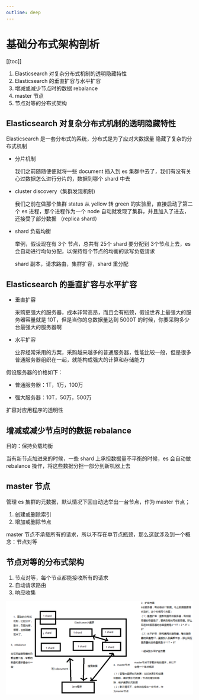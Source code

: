 ```yaml
---
outline: deep
---
```

# 基础分布式架构剖析

[[toc]]

1. Elasticsearch 对复杂分布式机制的透明隐藏特性
2. Elasticsearch 的垂直扩容与水平扩容
3. 增减或减少节点时的数据 rebalance
4. master 节点
5. 节点对等的分布式架构

## Elasticsearch 对复杂分布式机制的透明隐藏特性

Elasticsearch 是一套分布式的系统，分布式是为了应对大数据量
隐藏了复杂的分布式机制

- 分片机制

    我们之前随随便便就将一些 document 插入到 es 集群中去了，我们有没有关心过数据怎么进行分片的，数据到哪个 shard 中去

- cluster discovery（集群发现机制)

    我们之前在做那个集群 status 从 yellow 转 green 的实验里，直接启动了第二个 es 进程，那个进程作为一个 node 自动就发现了集群，并且加入了进去，还接受了部分数据 （replica shard）

- shard 负载均衡

    举例，假设现在有 3个 节点，总共有 25个 shard 要分配到 3个节点上去，es 会自动进行均匀分配，以保持每个节点的均衡的读写负载请求

    shard 副本，请求路由，集群扩容，shard 重分配

## Elasticsearch 的垂直扩容与水平扩容

- 垂直扩容

    采购更强大的服务器，成本非常高昂，而且会有瓶颈，假设世界上最强大的服务器容量就是 10T，但是当你的总数据量达到 5000T 的时候，你要采购多少台最强大的服务器啊

- 水平扩容

    业界经常采用的方案，采购越来越多的普通服务器，性能比较一般，但是很多普通服务器组织在一起，就能构成强大的计算和存储能力

假设服务器的价格如下：

- 普通服务器：1T，1万，100万

- 强大服务器：10T，50万，500万

扩容对应用程序的透明性

## 增减或减少节点时的数据 rebalance

目的：保持负载均衡

当有新节点加进来的时候，一些 shard 上承担数据量不平衡的时候，es 会自动做 rebalance 操作，将这些数据分担一部分到新机器上去

## master 节点

管理 es 集群的元数据，默认情况下回自动选举出一台节点，作为 master 节点；

1. 创建或删除索引
2. 增加或删除节点

master 节点不承载所有的请求，所以不存在单节点瓶颈，那么这就涉及到一个概念：节点对等

## 节点对等的分布式架构

1. 节点对等，每个节点都能接收所有的请求
2. 自动请求路由
3. 响应收集

![](./assets/markdown-img-paste-20181231234231253.png)
